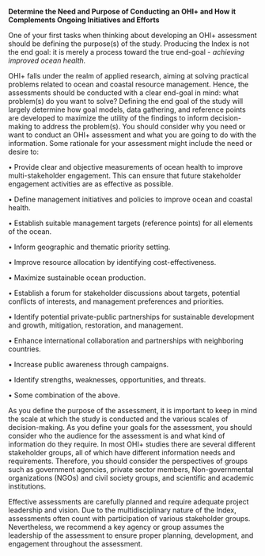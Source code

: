 **Determine the Need and Purpose of Conducting an OHI+ and How it Complements Ongoing Initiatives and Efforts**One of your first tasks when thinking about developing an OHI+ assessment should be defining the purpose(s) of the study. Producing the Index is not the end goal: it is merely a process toward the true end-goal - *achieving improved ocean health.*OHI+ falls under the realm of applied research, aiming at solving practical problems related to ocean and coastal resource management. Hence, the assessments should be conducted with a clear end-goal in mind: what problem(s) do you want to solve? Defining the end goal of the study will largely determine how goal models, data gathering, and reference points are developed to maximize the utility of the findings to inform decision-making to address the problem(s). You should consider why you need or want to conduct an OHI+ assessment and what you are going to do with the information. Some rationale for your assessment might include the need or desire to:•	Provide clear and objective measurements of ocean health to improve multi-stakeholder engagement. This can ensure that future stakeholder engagement activities are as effective as possible.•	Define management initiatives and policies to improve ocean and coastal health.•	Establish suitable management targets (reference points) for all elements of the ocean.•	Inform geographic and thematic priority setting.•	Improve resource allocation by identifying cost-effectiveness.•	Maximize sustainable ocean production.•	Establish a forum for stakeholder discussions about targets, potential conflicts of interests, and management preferences and priorities.•	Identify potential private-public partnerships for sustainable development and growth, mitigation, restoration, and management.•	Enhance international collaboration and partnerships with neighboring countries.•	Increase public awareness through campaigns.•	Identify strengths, weaknesses, opportunities, and threats.•	Some combination of the above.As you define the purpose of the assessment, it is important to keep in mind the scale at which the study is conducted and the various scales of decision-making. As you define your goals for the assessment, you should consider who the audience for the assessment is and what kind of information do they require. In most OHI+ studies there are several different stakeholder groups, all of which have different information needs and requirements. Therefore, you should consider the perspectives of groups such as government agencies, private sector members, Non-governmental organizations (NGOs) and civil society groups, and scientific and academic institutions.Effective assessments are carefully planned and require adequate project leadership and vision. Due to the multidisciplinary nature of the Index, assessments often count with participation of various stakeholder groups. Nevertheless, we recommend a key agency or group assumes the leadership of the assessment to ensure proper planning, development, and engagement throughout the assessment.